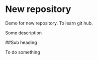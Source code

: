 # New repository

Demo for new repository.
To learn git hub.

Some description

##Sub heading

To do something
